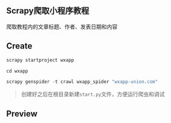 ## Scrapy爬取小程序教程

爬取教程内的文章标题、作者、发表日期和内容



## Create

```python
scrapy startproject wxapp

cd wxapp

scrapy genspider -t crawl wxapp_spider "wxapp-union.com"
```

> 创建好之后在根目录新建`start.py`文件，方便运行爬虫和调试



## Preview

